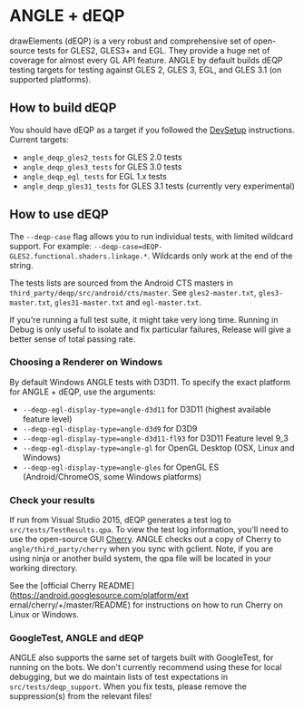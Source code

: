 # ANGLE + dEQP

drawElements (dEQP) is a very robust and comprehensive set of open-source
tests for GLES2, GLES3+ and EGL. They provide a huge net of coverage for
almost every GL API feature. ANGLE by default builds dEQP testing targets for
testing against GLES 2, GLES 3, EGL, and GLES 3.1 (on supported platforms).

## How to build dEQP

You should have dEQP as a target if you followed the [DevSetup](DevSetup.md)
instructions. Current targets:

  * `angle_deqp_gles2_tests` for GLES 2.0 tests
  * `angle_deqp_gles3_tests` for GLES 3.0 tests
  * `angle_deqp_egl_tests` for EGL 1.x tests
  * `angle_deqp_gles31_tests` for GLES 3.1 tests (currently very experimental)

## How to use dEQP

The `--deqp-case` flag allows you to run individual tests, with limited
wildcard support. For example: `--deqp-case=dEQP-
GLES2.functional.shaders.linkage.*`. Wildcards only work at the end of the
string.

The tests lists are sourced from the Android CTS masters in
`third_party/deqp/src/android/cts/master`. See `gles2-master.txt`,
`gles3-master.txt`, `gles31-master.txt` and `egl-master.txt`.

If you're running a full test suite, it might take very long time. Running in
Debug is only useful to isolate and fix particular failures, Release will give
a better sense of total passing rate.

### Choosing a Renderer on Windows

By default Windows ANGLE tests with D3D11. To specify the exact platform for
ANGLE + dEQP, use the arguments:

  * `--deqp-egl-display-type=angle-d3d11` for D3D11 (highest available feature level)
  * `--deqp-egl-display-type=angle-d3d9` for D3D9
  * `--deqp-egl-display-type=angle-d3d11-fl93` for D3D11 Feature level 9_3
  * `--deqp-egl-display-type=angle-gl` for OpenGL Desktop (OSX, Linux and Windows)
  * `--deqp-egl-display-type=angle-gles` for OpenGL ES (Android/ChromeOS, some Windows platforms)

### Check your results

If run from Visual Studio 2015, dEQP generates a test log to
`src/tests/TestResults.qpa`. To view the test log information, you'll need to
use the open-source GUI
[Cherry](https://android.googlesource.com/platform/external/cherry). ANGLE
checks out a copy of Cherry to `angle/third_party/cherry` when you sync with
gclient. Note, if you are using ninja or another build system, the qpa file
will be located in your working directory.

See the [official Cherry README](https://android.googlesource.com/platform/ext
ernal/cherry/+/master/README) for instructions on how to run Cherry on Linux
or Windows.

### GoogleTest, ANGLE and dEQP

ANGLE also supports the same set of targets built with GoogleTest, for running
on the bots. We don't currently recommend using these for local debugging, but
we do maintain lists of test expectations in `src/tests/deqp_support`. When
you fix tests, please remove the suppression(s) from the relevant files!
